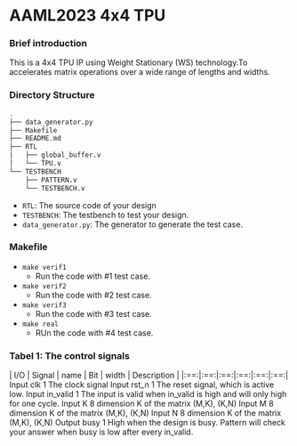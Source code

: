 # AAML2023 4x4 TPU

### Brief introduction 
This is a 4x4 TPU IP using Weight Stationary (WS) technology.To accelerates matrix operations over a wide range of lengths and widths.

### Directory Structure
```bash
.
├── data_generator.py
├── Makefile
├── README.md
├── RTL
│   ├── global_buffer.v
│   └── TPU.v
└── TESTBENCH
    ├── PATTERN.v
    └── TESTBENCH.v
```

- `RTL`: The source code of your design
- `TESTBENCH`: The testbench to test your design.
- `data_generator.py`: The generator to generate the test case.


### Makefile
- `make verif1`
    - Run the code with #1 test case.
- `make verif2`
    - Run the code with #2 test case.
- `make verif3`
    - Run the code with #3 test case.
- `make real`
    - RUn the code with #4 test case.
 
### Tabel 1: The control signals

| I/O	| Signal | name |	Bit | width	| Description |
|:==:|:==:|:==:|:==:|:==:|:==:|
Input	clk	1	The clock signal
Input	rst_n	1	The reset signal, which is active low.
Input	in_valid	1	The input is valid when in_valid is high and will only high for one cycle.
Input	K	8	dimension K of the matrix (M,K), (K,N)
Input	M	8	dimension K of the matrix (M,K), (K,N)
Input	N	8	dimension K of the matrix (M,K), (K,N)
Output	busy	1	High when the design is busy. Pattern will check your answer when busy is low after every in_valid.


